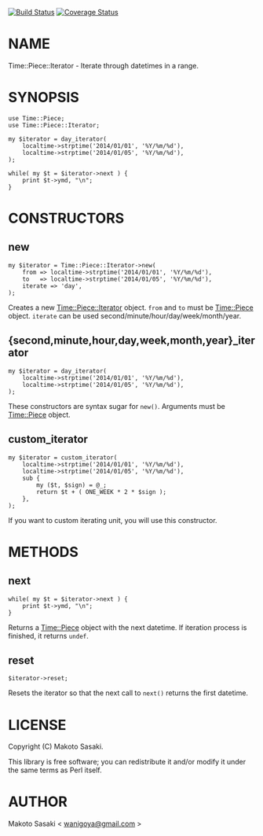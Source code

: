 [![Build Status](https://travis-ci.org/waniji/Time-Piece-Iterator.svg?branch=master)](https://travis-ci.org/waniji/Time-Piece-Iterator) [![Coverage Status](https://img.shields.io/coveralls/waniji/Time-Piece-Iterator/master.svg)](https://coveralls.io/r/waniji/Time-Piece-Iterator?branch=master)
# NAME

Time::Piece::Iterator - Iterate through datetimes in a range.

# SYNOPSIS

    use Time::Piece;
    use Time::Piece::Iterator;

    my $iterator = day_iterator(
        localtime->strptime('2014/01/01', '%Y/%m/%d'),
        localtime->strptime('2014/01/05', '%Y/%m/%d'),
    );

    while( my $t = $iterator->next ) {
        print $t->ymd, "\n";
    }

# CONSTRUCTORS

## new

    my $iterator = Time::Piece::Iterator->new(
        from => localtime->strptime('2014/01/01', '%Y/%m/%d'),
        to   => localtime->strptime('2014/01/05', '%Y/%m/%d'),
        iterate => 'day',
    );

Creates a new [Time::Piece::Iterator](https://metacpan.org/pod/Time::Piece::Iterator) object. `from` and `to` must be [Time::Piece](https://metacpan.org/pod/Time::Piece) object. `iterate` can be used second/minute/hour/day/week/month/year.

## {second,minute,hour,day,week,month,year}\_iterator

    my $iterator = day_iterator(
        localtime->strptime('2014/01/01', '%Y/%m/%d'),
        localtime->strptime('2014/01/05', '%Y/%m/%d'),
    );

These constructors are syntax sugar for `new()`. Arguments must be [Time::Piece](https://metacpan.org/pod/Time::Piece) object.

## custom\_iterator

    my $iterator = custom_iterator(
        localtime->strptime('2014/01/01', '%Y/%m/%d'),
        localtime->strptime('2014/01/05', '%Y/%m/%d'),
        sub {
            my ($t, $sign) = @_;
            return $t + ( ONE_WEEK * 2 * $sign );
        },
    );

If you want to custom iterating unit, you will use this constructor.

# METHODS

## next

    while( my $t = $iterator->next ) {
        print $t->ymd, "\n";
    }

Returns a [Time::Piece](https://metacpan.org/pod/Time::Piece) object with the next datetime. If iteration process is finished, it returns `undef`.

## reset

    $iterator->reset;

Resets the iterator so that the next call to `next()` returns the first datetime.

# LICENSE

Copyright (C) Makoto Sasaki.

This library is free software; you can redistribute it and/or modify
it under the same terms as Perl itself.

# AUTHOR

Makoto Sasaki < wanigoya@gmail.com >
